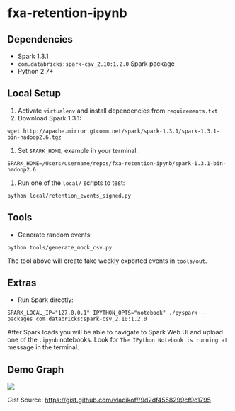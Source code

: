 # fxa-retention-ipynb

## Dependencies

* Spark 1.3.1
* `com.databricks:spark-csv_2.10:1.2.0` Spark package
* Python 2.7+

## Local Setup
1. Activate `virtualenv` and install dependencies from `requirements.txt`
1. Download Spark 1.3.1:
```
wget http://apache.mirror.gtcomm.net/spark/spark-1.3.1/spark-1.3.1-bin-hadoop2.6.tgz
```
1. Set `SPARK_HOME`, example in your terminal:
```
SPARK_HOME=/Users/username/repos/fxa-retention-ipynb/spark-1.3.1-bin-hadoop2.6
```
1. Run one of the `local/` scripts to test:
```
python local/retention_events_signed.py
```

## Tools

- Generate random events:
```
python tools/generate_mock_csv.py
```
The tool above will create fake weekly exported events in `tools/out`.


## Extras

- Run Spark directly:
```
SPARK_LOCAL_IP="127.0.0.1" IPYTHON_OPTS="notebook" ./pyspark --packages com.databricks:spark-csv_2.10:1.2.0
```
After Spark loads you will be able to navigate to Spark Web UI and upload one of the `.ipynb` notebooks.
Look for `The IPython Notebook is running at` message in the terminal.

## Demo Graph
![](http://i.imgur.com/KbOZexO.jpg)

Gist Source: https://gist.github.com/vladikoff/9d2df4558299cf9c1795
